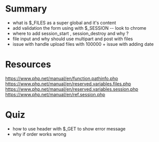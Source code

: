 
# Summary
 * what is $_FILES as a super global and it's content
 * add validation the form using with $_SESSION -- look to chrome
 * where to add session_start , session_destroy and why ?
 * file input and why should use multipart and post with files
 * issue with handle upload files with 100000 + issue with adding date

# Resources
https://www.php.net/manual/en/function.pathinfo.php
https://www.php.net/manual/en/reserved.variables.files.php
https://www.php.net/manual/en/reserved.variables.session.php
https://www.php.net/manual/en/ref.session.php

# Quiz
- how to use header with $_GET to show error message
- why if order works wrong



